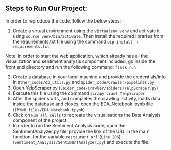 ## Steps to Run Our Project:

In order to reproduce the code, follow the below steps:
1) Create a virtual environment using the ```virtualenv venv``` and activate it using ```source venv/bin/activate```. Then install the required libraries from the requirements.txt file using the command ```pip install -r requirements.txt```

Note: In order to start the web application, which already has all the visualization and sentiment analysis component included, go inside the front end directory and run the following command: ```flask run```

2) Create a database in your local machine and provide the credentials/info in ```Other_codes/db_utils.py``` and ```Spider_code/Crawler/pipelines.py```
3) Open YelpScraper.py (```Spider_code/Crawler/spiders/YelpScraper.py```)
4) Execute this file using the command ```scrapy crawl YelpScraper```
5) After the spider starts, and completes the crawling activity, loads data inside the database and closes, open the EDA_Notebook.ipynb file (```IPYNB_files/EDA_Notebook.ipynb```)
6) Click on ```Run all cells``` to recreate the visualisations the Data Analysis component of the project.
7) In order to run the Sentiment Analysis code, open the SentimentAnalyzer.py file, provide the link of the URL in the main function, for the variable ```restaurant_url``` (```Line 206```). (```Sentiment_Analysis/SentimentAnalyzer.py```) and execute the file.
